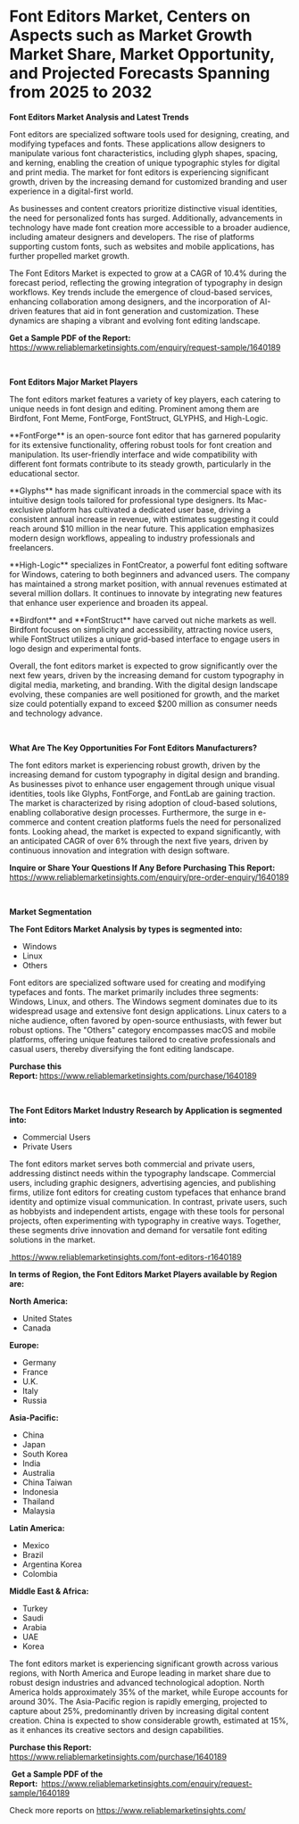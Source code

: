 <p><h1>Font Editors Market, Centers on Aspects such as Market Growth Market Share, Market Opportunity, and Projected Forecasts Spanning from 2025 to 2032</h1></p><p><strong>Font Editors Market Analysis and Latest Trends</strong></p>
<p><p>Font editors are specialized software tools used for designing, creating, and modifying typefaces and fonts. These applications allow designers to manipulate various font characteristics, including glyph shapes, spacing, and kerning, enabling the creation of unique typographic styles for digital and print media. The market for font editors is experiencing significant growth, driven by the increasing demand for customized branding and user experience in a digital-first world. </p><p>As businesses and content creators prioritize distinctive visual identities, the need for personalized fonts has surged. Additionally, advancements in technology have made font creation more accessible to a broader audience, including amateur designers and developers. The rise of platforms supporting custom fonts, such as websites and mobile applications, has further propelled market growth.</p><p>The Font Editors Market is expected to grow at a CAGR of 10.4% during the forecast period, reflecting the growing integration of typography in design workflows. Key trends include the emergence of cloud-based services, enhancing collaboration among designers, and the incorporation of AI-driven features that aid in font generation and customization. These dynamics are shaping a vibrant and evolving font editing landscape.</p></p>
<p><strong>Get a Sample PDF of the Report:&nbsp;</strong> <a href="https://www.reliablemarketinsights.com/enquiry/request-sample/1640189?utm_campaign=2182&utm_medium=2&utm_source=Github&utm_content=ia&utm_term=05032025&utm_id=font-editors">https://www.reliablemarketinsights.com/enquiry/request-sample/1640189</a></p>
<p>&nbsp;</p>
<p><strong>Font Editors Major Market Players</strong></p>
<p><p>The font editors market features a variety of key players, each catering to unique needs in font design and editing. Prominent among them are Birdfont, Font Meme, FontForge, FontStruct, GLYPHS, and High-Logic.</p><p>**FontForge** is an open-source font editor that has garnered popularity for its extensive functionality, offering robust tools for font creation and manipulation. Its user-friendly interface and wide compatibility with different font formats contribute to its steady growth, particularly in the educational sector.</p><p>**Glyphs** has made significant inroads in the commercial space with its intuitive design tools tailored for professional type designers. Its Mac-exclusive platform has cultivated a dedicated user base, driving a consistent annual increase in revenue, with estimates suggesting it could reach around $10 million in the near future. This application emphasizes modern design workflows, appealing to industry professionals and freelancers.</p><p>**High-Logic** specializes in FontCreator, a powerful font editing software for Windows, catering to both beginners and advanced users. The company has maintained a strong market position, with annual revenues estimated at several million dollars. It continues to innovate by integrating new features that enhance user experience and broaden its appeal.</p><p>**Birdfont** and **FontStruct** have carved out niche markets as well. Birdfont focuses on simplicity and accessibility, attracting novice users, while FontStruct utilizes a unique grid-based interface to engage users in logo design and experimental fonts.</p><p>Overall, the font editors market is expected to grow significantly over the next few years, driven by the increasing demand for custom typography in digital media, marketing, and branding. With the digital design landscape evolving, these companies are well positioned for growth, and the market size could potentially expand to exceed $200 million as consumer needs and technology advance.</p></p>
<p>&nbsp;</p>
<p><strong>What Are The Key Opportunities For Font Editors Manufacturers?</strong></p>
<p><p>The font editors market is experiencing robust growth, driven by the increasing demand for custom typography in digital design and branding. As businesses pivot to enhance user engagement through unique visual identities, tools like Glyphs, FontForge, and FontLab are gaining traction. The market is characterized by rising adoption of cloud-based solutions, enabling collaborative design processes. Furthermore, the surge in e-commerce and content creation platforms fuels the need for personalized fonts. Looking ahead, the market is expected to expand significantly, with an anticipated CAGR of over 6% through the next five years, driven by continuous innovation and integration with design software.</p></p>
<p><strong>Inquire or Share Your Questions If Any Before Purchasing This Report:</strong> <a href="https://www.reliablemarketinsights.com/enquiry/pre-order-enquiry/1640189?utm_campaign=2182&utm_medium=2&utm_source=Github&utm_content=ia&utm_term=05032025&utm_id=font-editors">https://www.reliablemarketinsights.com/enquiry/pre-order-enquiry/1640189</a></p>
<p>&nbsp;</p>
<p><strong>Market Segmentation</strong></p>
<p><strong>The Font Editors Market Analysis by types is segmented into:</strong></p>
<p><ul><li>Windows</li><li>Linux</li><li>Others</li></ul></p>
<p><p>Font editors are specialized software used for creating and modifying typefaces and fonts. The market primarily includes three segments: Windows, Linux, and others. The Windows segment dominates due to its widespread usage and extensive font design applications. Linux caters to a niche audience, often favored by open-source enthusiasts, with fewer but robust options. The "Others" category encompasses macOS and mobile platforms, offering unique features tailored to creative professionals and casual users, thereby diversifying the font editing landscape.</p></p>
<p><strong>Purchase this Report:&nbsp;</strong><a href="https://www.reliablemarketinsights.com/purchase/1640189?utm_campaign=2182&utm_medium=2&utm_source=Github&utm_content=ia&utm_term=05032025&utm_id=font-editors">https://www.reliablemarketinsights.com/purchase/1640189</a></p>
<p>&nbsp;</p>
<p><strong>The Font Editors Market Industry Research by Application is segmented into:</strong></p>
<p><ul><li>Commercial Users</li><li>Private Users</li></ul></p>
<p><p>The font editors market serves both commercial and private users, addressing distinct needs within the typography landscape. Commercial users, including graphic designers, advertising agencies, and publishing firms, utilize font editors for creating custom typefaces that enhance brand identity and optimize visual communication. In contrast, private users, such as hobbyists and independent artists, engage with these tools for personal projects, often experimenting with typography in creative ways. Together, these segments drive innovation and demand for versatile font editing solutions in the market.</p></p>
<p><a href="https://www.reliablemarketinsights.com/font-editors-r1640189?utm_campaign=2182&utm_medium=2&utm_source=Github&utm_content=ia&utm_term=05032025&utm_id=font-editors">&nbsp;https://www.reliablemarketinsights.com/font-editors-r1640189</a></p>
<p><strong>In terms of Region, the Font Editors Market Players available by Region are:</strong></p>
<p>
    <p> <strong> North America: </strong>
        <ul>
            <li>United States</li>
            <li>Canada</li>
        </ul>
        </p> 
    <p> <strong> Europe: </strong>
        <ul>
            <li>Germany</li>
            <li>France</li>
            <li>U.K.</li>
            <li>Italy</li>
            <li>Russia</li>
        </ul>
        </p> 
    <p> <strong> Asia-Pacific: </strong>
        <ul>
            <li>China</li>
            <li>Japan</li>
            <li>South Korea</li>
            <li>India</li>
            <li>Australia</li>
            <li>China Taiwan</li>
            <li>Indonesia</li>
            <li>Thailand</li>
            <li>Malaysia</li>
        </ul>
        </p> 
    <p> <strong> Latin America: </strong>
        <ul>
            <li>Mexico</li>
            <li>Brazil</li>
            <li>Argentina Korea</li>
            <li>Colombia</li>
        </ul>
        </p> 
    <p> <strong> Middle East & Africa: </strong>
        <ul>
            <li>Turkey</li>
            <li>Saudi</li>
            <li>Arabia</li>
            <li>UAE</li>
            <li>Korea</li>
        </ul>
    </p>
    </p>
<p><p>The font editors market is experiencing significant growth across various regions, with North America and Europe leading in market share due to robust design industries and advanced technological adoption. North America holds approximately 35% of the market, while Europe accounts for around 30%. The Asia-Pacific region is rapidly emerging, projected to capture about 25%, predominantly driven by increasing digital content creation. China is expected to show considerable growth, estimated at 15%, as it enhances its creative sectors and design capabilities.</p></p>
<p><strong>Purchase this Report: </strong><a href="https://www.reliablemarketinsights.com/purchase/1640189?utm_campaign=2182&utm_medium=2&utm_source=Github&utm_content=ia&utm_term=05032025&utm_id=font-editors">https://www.reliablemarketinsights.com/purchase/1640189</a></p>
<p>&nbsp;<strong>Get a Sample PDF of the Report:&nbsp;&nbsp;</strong><a href="https://www.reliablemarketinsights.com/enquiry/request-sample/1640189?utm_campaign=2182&utm_medium=2&utm_source=Github&utm_content=ia&utm_term=05032025&utm_id=font-editors">https://www.reliablemarketinsights.com/enquiry/request-sample/1640189</a></p>
<p><strong></strong></p>
<p>Check more reports on <a href="https://www.reliablemarketinsights.com/?utm_campaign=2182&utm_medium=2&utm_source=Github&utm_content=ia&utm_term=05032025&utm_id=font-editors">https://www.reliablemarketinsights.com/</a></p>